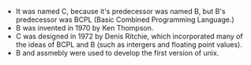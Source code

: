 * It was named C, because it's predecessor was named B, but B's predecessor was
BCPL (Basic Combined Programming Language.)
* B was invented in 1970 by Ken Thompson.
* C was designed in 1972 by Denis Ritchie, which incorporated many of the ideas of BCPL and B (such as intergers and floating point values).
* B and assmebly were used to develop the first version of unix.
